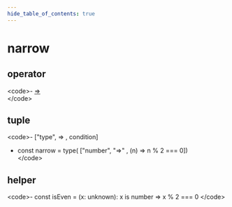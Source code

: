 ```yaml
---
hide_table_of_contents: true
---
```


# narrow

## operator

&lt;code&gt;- [=&gt;](./narrow.md)  
&lt;/code&gt;

## tuple

&lt;code&gt;- ["type", =&gt; , condition] <br/>

-   const narrow = type( ["number", "=&gt;" , (n) =&gt; n % 2 === 0])<br/>
    &lt;/code&gt;

## helper

&lt;code&gt;- const isEven = (x: unknown): x is number =&gt; x % 2 === 0
&lt;/code&gt;
